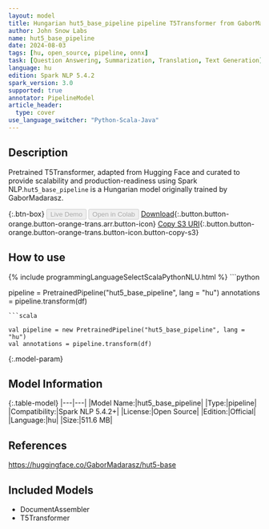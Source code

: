 ```yaml
---
layout: model
title: Hungarian hut5_base_pipeline pipeline T5Transformer from GaborMadarasz
author: John Snow Labs
name: hut5_base_pipeline
date: 2024-08-03
tags: [hu, open_source, pipeline, onnx]
task: [Question Answering, Summarization, Translation, Text Generation]
language: hu
edition: Spark NLP 5.4.2
spark_version: 3.0
supported: true
annotator: PipelineModel
article_header:
  type: cover
use_language_switcher: "Python-Scala-Java"
---
```


## Description

Pretrained T5Transformer, adapted from Hugging Face and curated to provide scalability and production-readiness using Spark NLP.`hut5_base_pipeline` is a Hungarian model originally trained by GaborMadarasz.

{:.btn-box}
<button class="button button-orange" disabled>Live Demo</button>
<button class="button button-orange" disabled>Open in Colab</button>
[Download](https://s3.amazonaws.com/auxdata.johnsnowlabs.com/public/models/hut5_base_pipeline_hu_5.4.2_3.0_1722712119807.zip){:.button.button-orange.button-orange-trans.arr.button-icon}
[Copy S3 URI](s3://auxdata.johnsnowlabs.com/public/models/hut5_base_pipeline_hu_5.4.2_3.0_1722712119807.zip){:.button.button-orange.button-orange-trans.button-icon.button-copy-s3}

## How to use



<div class="tabs-box" markdown="1">
{% include programmingLanguageSelectScalaPythonNLU.html %}
```python

pipeline = PretrainedPipeline("hut5_base_pipeline", lang = "hu")
annotations =  pipeline.transform(df)   

```
```scala

val pipeline = new PretrainedPipeline("hut5_base_pipeline", lang = "hu")
val annotations = pipeline.transform(df)

```
</div>

{:.model-param}
## Model Information

{:.table-model}
|---|---|
|Model Name:|hut5_base_pipeline|
|Type:|pipeline|
|Compatibility:|Spark NLP 5.4.2+|
|License:|Open Source|
|Edition:|Official|
|Language:|hu|
|Size:|511.6 MB|

## References

https://huggingface.co/GaborMadarasz/hut5-base

## Included Models

- DocumentAssembler
- T5Transformer